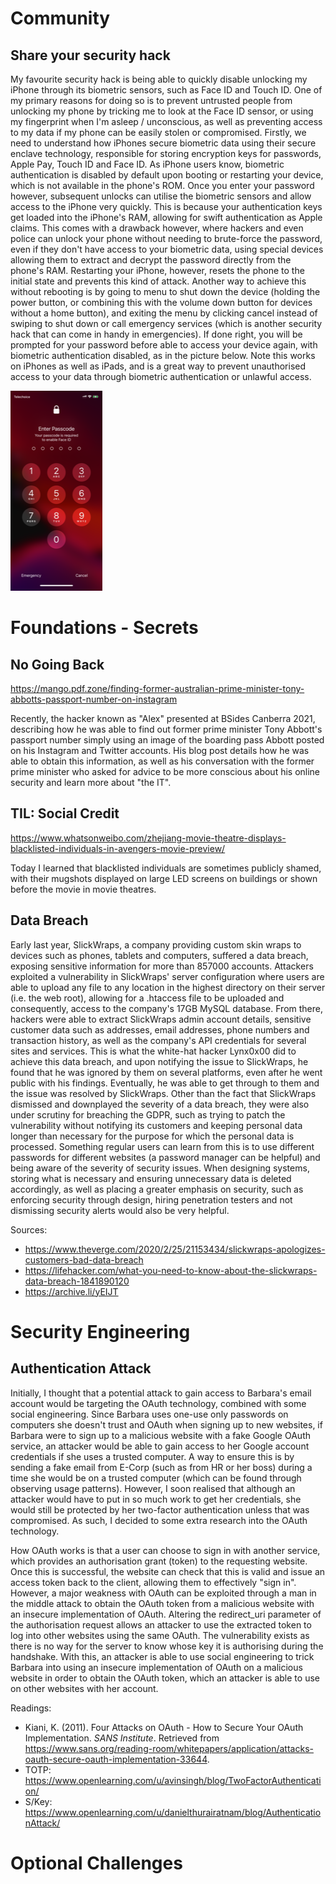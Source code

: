 # Community

## Share your security hack

My favourite security hack is being able to quickly disable unlocking my iPhone through its biometric sensors, such as Face ID and Touch ID. One of my primary reasons for doing so is to prevent untrusted people from unlocking my phone by tricking me to look at the Face ID sensor, or using my fingerprint when I'm asleep / unconscious, as well as preventing access to my data if my phone can be easily stolen or compromised. Firstly, we need to understand how iPhones secure biometric data using their secure enclave technology, responsible for storing encryption keys for passwords, Apple Pay, Touch ID and Face ID. As iPhone users know, biometric authentication is disabled by default upon booting or restarting your device, which is not available in the phone's ROM. Once you enter your password however, subsequent unlocks can utilise the biometric sensors and allow access to the iPhone very quickly. This is because your authentication keys get loaded into the iPhone's RAM, allowing for swift authentication as Apple claims. This comes with a drawback however, where hackers and even police can unlock your phone without needing to brute-force the password, even if they don't have access to your biometric data, using special devices allowing them to extract and decrypt the password directly from the phone's RAM. Restarting your iPhone, however, resets the phone to the initial state and prevents this kind of attack. Another way to achieve this without rebooting is by going to menu to shut down the device (holding the power button, or combining this with the volume down button for devices without a home button), and exiting the menu by clicking cancel instead of swiping to shut down or call emergency services (which is another security hack that can come in handy in emergencies). If done right, you will be prompted for your password before able to access your device again, with biometric authentication disabled, as in the picture below. Note this works on iPhones as well as iPads, and is a great way to prevent unauthorised access to your data through biometric authentication or unlawful access. 

![secure_enclave](images/secure_enclave.png)

# Foundations - Secrets

## No Going Back

https://mango.pdf.zone/finding-former-australian-prime-minister-tony-abbotts-passport-number-on-instagram

Recently, the hacker known as "Alex" presented at BSides Canberra 2021, describing how he was able to find out former prime minister Tony Abbott's passport number simply using an image of the boarding pass Abbott posted on his Instagram and Twitter accounts. His blog post details how he was able to obtain this information, as well as his conversation with the former prime minister who asked for advice to be more conscious about his online security and learn more about "the IT". 

## TIL: Social Credit

https://www.whatsonweibo.com/zhejiang-movie-theatre-displays-blacklisted-individuals-in-avengers-movie-preview/

Today I learned that blacklisted individuals are sometimes publicly shamed, with their mugshots displayed on large LED screens on buildings or shown before the movie in movie theatres. 

## Data Breach

Early last year, SlickWraps, a company providing custom skin wraps to devices such as phones, tablets and computers, suffered a data breach, exposing sensitive information for more than 857000 accounts. Attackers exploited a vulnerability in SlickWraps' server configuration where users are able to upload any file to any location in the highest directory on their server (i.e. the web root), allowing for a .htaccess file to be uploaded and consequently, access to the company's 17GB MySQL database. From there, hackers were able to extract SlickWraps admin account details, sensitive customer data such as addresses, email addresses, phone numbers and transaction history, as well as the company's API credentials for several sites and services. This is what the white-hat hacker Lynx0x00 did to achieve this data breach, and upon notifying the issue to SlickWraps, he found that he was ignored by them on several platforms, even after he went public with his findings. Eventually, he was able to get through to them and the issue was resolved by SlickWraps. Other than the fact that SlickWraps dismissed and downplayed the severity of a data breach, they were also under scrutiny for breaching the GDPR, such as trying to patch the vulnerability without notifying its customers and keeping personal data longer than necessary for the purpose for which the personal data is processed. Something regular users can learn from this is to use different passwords for different websites (a password manager can be helpful) and being aware of the severity of security issues. When designing systems, storing what is necessary and ensuring unnecessary data is deleted accordingly, as well as placing a greater emphasis on security, such as enforcing security through design, hiring penetration testers and not dismissing security alerts would also be very helpful. 

Sources:

- https://www.theverge.com/2020/2/25/21153434/slickwraps-apologizes-customers-bad-data-breach
- https://lifehacker.com/what-you-need-to-know-about-the-slickwraps-data-breach-1841890120
- https://archive.li/yEIJT

# Security Engineering

## Authentication Attack

Initially, I thought that a potential attack to gain access to Barbara's email account would be targeting the OAuth technology, combined with some social engineering. Since Barbara uses one-use only passwords on computers she doesn't trust and OAuth when signing up to new websites, if Barbara were to sign up to a malicious website with a fake Google OAuth service, an attacker would be able to gain access to her Google account credentials if she uses a trusted computer. A way to ensure this is by sending a fake email from E-Corp (such as from HR or her boss) during a time she would be on a trusted computer (which can be found through observing usage patterns). However, I soon realised that although an attacker would have to put in so much work to get her credentials, she would still be protected by her two-factor authentication unless that was compromised. As such, I decided to some extra research into the OAuth technology.

How OAuth works is that a user can choose to sign in with another service, which provides an authorisation grant (token) to the requesting website. Once this is successful, the website can check that this is valid and issue an access token back to the client, allowing them to effectively "sign in". However, a major weakness with OAuth can be exploited through a man in the middle attack to obtain the OAuth token from a malicious website with an insecure implementation of OAuth. Altering the redirect_uri parameter of the authorisation request allows an attacker to use the extracted token to log into other websites using the same OAuth. The vulnerability exists as there is no way for the server to know whose key it is authorising during the handshake. With this, an attacker is able to use social engineering to trick Barbara into using an insecure implementation of OAuth on a malicious website in order to obtain the OAuth token, which an attacker is able to use on other websites with her account.

Readings:

- Kiani, K. (2011). Four Attacks on OAuth - How to Secure Your OAuth Implementation. *SANS Institute*. Retrieved from https://www.sans.org/reading-room/whitepapers/application/attacks-oauth-secure-oauth-implementation-33644.
- TOTP: https://www.openlearning.com/u/avinsingh/blog/TwoFactorAuthentication/
- S/Key: https://www.openlearning.com/u/danielthurairatnam/blog/AuthenticationAttack/



# Optional Challenges

